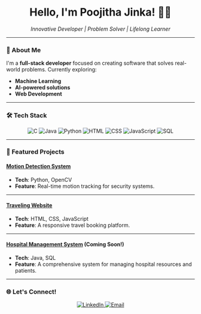 <h1 align="center">Hello, I'm Poojitha Jinka! 👩‍💻</h1>
<p align="center">
  <i>Innovative Developer | Problem Solver | Lifelong Learner</i>
</p>

---

### 🚀 About Me  
I'm a **full-stack developer** focused on creating software that solves real-world problems. Currently exploring:
- **Machine Learning**  
- **AI-powered solutions**  
- **Web Development**

---

### 🛠️ Tech Stack  
<p align="center">
  <img src="https://img.shields.io/badge/C-00599C?style=for-the-badge&logo=c&logoColor=white" alt="C"/>
  <img src="https://img.shields.io/badge/Java-007396?style=for-the-badge&logo=java&logoColor=white" alt="Java"/>
  <img src="https://img.shields.io/badge/Python-3776AB?style=for-the-badge&logo=python&logoColor=white" alt="Python"/>
  <img src="https://img.shields.io/badge/HTML-E34F26?style=for-the-badge&logo=html5&logoColor=white" alt="HTML"/>
  <img src="https://img.shields.io/badge/CSS-1572B6?style=for-the-badge&logo=css3&logoColor=white" alt="CSS"/>
  <img src="https://img.shields.io/badge/JavaScript-F7DF1E?style=for-the-badge&logo=javascript&logoColor=black" alt="JavaScript"/>
  <img src="https://img.shields.io/badge/SQL-4479A1?style=for-the-badge&logo=mysql&logoColor=white" alt="SQL"/>
</p>

---

### 📂 Featured Projects  

#### **[Motion Detection System](https://github.com/poojithajinka2003/Motion-Detection)**  
- **Tech**: Python, OpenCV  
- **Feature**: Real-time motion tracking for security systems.

---

#### **[Traveling Website](https://github.com/poojithajinka2003/Traveling-Website)**  
- **Tech**: HTML, CSS, JavaScript  
- **Feature**: A responsive travel booking platform.

---

#### **[Hospital Management System](https://github.com/poojithajinka2003/Hospital-Management-System)** (Coming Soon!)  
- **Tech**: Java, SQL  
- **Feature**: A comprehensive system for managing hospital resources and patients.

---

### 🌐 Let's Connect!  
<p align="center">
  <a href="https://linkedin.com/in/poojithajinka" target="_blank">
    <img src="https://img.shields.io/badge/LinkedIn-0077B5?style=for-the-badge&logo=linkedin&logoColor=white" alt="LinkedIn"/>
  </a>
  <a href="mailto:poojitha@example.com" target="_blank">
    <img src="https://img.shields.io/badge/Email-D14836?style=for-the-badge&logo=gmail&logoColor=white" alt="Email"/>
  </a>
</p>
